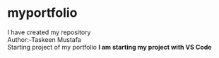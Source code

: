 # myportfolio
I have created my repository<br>
Author:-Taskeen Mustafa<br>
Starting project of my portfolio
<b>
I am starting my project with VS Code
